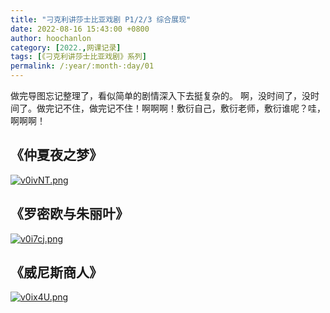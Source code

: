 ```yaml
---
title: "刁克利讲莎士比亚戏剧 P1/2/3 综合展现"
date: 2022-08-16 15:43:00 +0800
author: hoochanlon
category: [2022.,网课记录]
tags: [《刁克利讲莎士比亚戏剧》系列]
permalink: /:year/:month-:day/01
---
```


做完导图忘记整理了，看似简单的剧情深入下去挺复杂的。 啊，没时间了，没时间了。做完记不住，做完记不住！啊啊啊！敷衍自己，敷衍老师，敷衍谁呢？哇，啊啊啊！<!-- more -->

## 《仲夏夜之梦》

[![v0ivNT.png](https://s1.ax1x.com/2022/08/16/v0ivNT.png)](https://imgtu.com/i/v0ivNT)

## 《罗密欧与朱丽叶》

[![v0i7cj.png](https://s1.ax1x.com/2022/08/16/v0i7cj.png)](https://imgtu.com/i/v0i7cj)

## 《威尼斯商人》

[![v0ix4U.png](https://s1.ax1x.com/2022/08/16/v0ix4U.png)](https://imgtu.com/i/v0ix4U)

